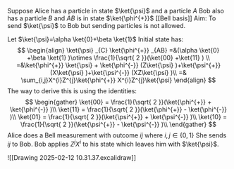 Suppose Alice has a particle in state $\ket{\psi}$ and a particle $A$
Bob also has a particle $B$ and $AB$ is in state $\ket{\phi^{+}}$ [[Bell basis]]
Aim: To send $\ket{\psi}$ to Bob but sending particles is not allowed.

Let $\ket{\psi}=\alpha \ket{0}+\beta \ket{1}$
Initial state has:
$$
\begin{align}
\ket{\psi} _{C} \ket{\phi^{+}} _{AB} =&(\alpha \ket{0} +\beta \ket{1} )\otimes \frac{1}{\sqrt{ 2 }}(\ket{00} +\ket{11} ) \\
 =&\ket{\phi^{+}} \ket{\psi} + \ket{\phi^{-}} (Z\ket{\psi} )+\ket{\psi^{+}} (X\ket{\psi} )+\ket{\psi^{-}} (XZ\ket{\psi} )\\
 =& \sum_{i,j}X^{i}Z^{j}\ket{\phi^{+}} X^{i}Z^{j}\ket{\psi}
\end{align}
$$
The way to derive this is using the identities:
$$
\begin{gather}
\ket{00} = \frac{1}{\sqrt{ 2 }}(\ket{\phi^{+}} + \ket{\phi^{-}} )\\
\ket{11} = \frac{1}{\sqrt{ 2 }}(\ket{\phi^{+}} - \ket{\phi^{-}} )\\
\ket{01} = \frac{1}{\sqrt{ 2 }}(\ket{\psi^{+}} + \ket{\psi^{-}} )\\
\ket{10} = \frac{1}{\sqrt{ 2 }}(\ket{\psi^{+}} - \ket{\psi^{-}} )\\
\end{gather}
$$
Alice does a Bell measurement with outcome $ij$ where $i,j\in \{ 0,1 \}$
She sends $ij$ to Bob.
Bob applies $Z^{j}X^{i}$ to his state which leaves him with $\ket{\psi}$.

![[Drawing 2025-02-12 10.31.37.excalidraw]]